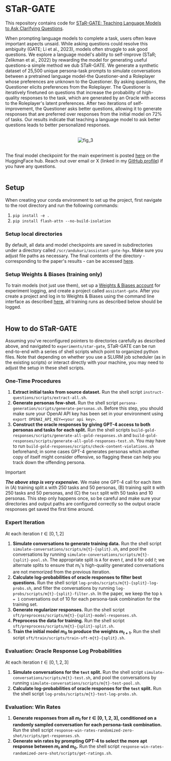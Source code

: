 # STaR-GATE

This repository contains code for [STaR-GATE: Teaching Language Models to Ask Clarifying Questions](https://arxiv.org/abs/2403.19154). 

When prompting language models to complete a task, users often leave important aspects unsaid. While asking questions could resolve this ambiguity (GATE; Li et al., 2023), models often struggle to ask good questions. We explore a language model's ability to self-improve (STaR; Zelikman et al., 2022) by rewarding the model for generating useful questions-a simple method we dub STaR-GATE. We generate a synthetic dataset of 25,500 unique persona-task prompts to simulate conversations between a pretrained language model-the Questioner-and a Roleplayer whose preferences are unknown to the Questioner. By asking questions, the Questioner elicits preferences from the Roleplayer. The Questioner is iteratively finetuned on questions that increase the probability of high-quality responses to the task, which are generated by an Oracle with access to the Roleplayer's latent preferences. After two iterations of self-improvement, the Questioner asks better questions, allowing it to generate responses that are preferred over responses from the initial model on 72% of tasks. Our results indicate that teaching a language model to ask better questions leads to better personalized responses.

<p align="center">
  <br>
  <img src="https://github.com/scandukuri/assistant-gate/assets/87667591/7c2fe82a-04e8-4779-ab8d-c2476724ac69" alt="fig_3">
  <br><br>
</p>

The final model checkpoint for the main experiment is posted [here](https://huggingface.co/scandukuri/mistral-stargate) on the HuggingFace hub. Reach out over email or X (linked in my [GitHub profile](https://github.com/scandukuri)) if you have any questions.
<br><br>

## Setup

When creating your conda environment to set up the project, first navigate to the root directory and run the following commands:
1. ```pip install -e .```
2. ```pip install flash-attn --no-build-isolation```

### Setup local directories

By default, all data and model checkpoints are saved in subdirectories under a directory called `/scr/andukuri/assistant-gate-hgx`. Make sure you adjust file paths as necessary. The final contents of the directory - corresponding to the paper's results - can be accessed [here](https://drive.google.com/file/d/1nt3J2LPANKvGmcKXhvoKgX7e4K_dJT2m/view?usp=sharing).

### Setup Weights & Biases (training only)

To train models (not just use them), set up a [Weights & Biases account](https://wandb.ai/) for experiment logging, and create a project called ```assistant-gate```. After you create a project and log in to Weights & Biases using the command line interface as described [here](https://docs.wandb.ai/ref/cli/wandb-login), all training runs as described below should be logged.
<br><br>
## How to do STaR-GATE

Assuming you've reconfigured pointers to directories carefully as described above, and navigated to ```experiments/star-gate```, STaR-GATE can be run end-to-end with a series of shell scripts which point to organized python files. Note that depending on whether you use a SLURM job scheduler (as in the existing scripts) or interact directly with your machine, you may need to adjust the setup in these shell scripts.

### One-Time Procedures
1. **Extract initial tasks from source dataset.** Run the shell script ```instruct-questions/scripts/extract-all.sh```.
2. **Generate personas few-shot.** Run the shell script ```persona-generation/scripts/generate-personas.sh```. Before this step, you should make sure your OpenAI API key has been set in your environment using ```export OPENAI_API_KEY=<your api key>```.
3. **Construct the oracle responses by giving GPT-4 access to both personas and tasks for each split.** Run the shell scripts ```build-gold-responses/scripts/generate-all-gold-responses.sh``` and ```build-gold-responses/scripts/generate-all-gold-responses-test.sh```. You may have to run ```build-gold-responses/scripts/check-content-violations.sh``` beforehand; in some cases GPT-4 generates personas which another copy of itself might consider offensive, so flagging these can help you track down the offending persona.
> [!IMPORTANT]
> ***The above step is very expensive.*** We make one GPT-4 call for each item in (A) training split ```A``` with 250 tasks and 50 personas, (B) training split ```B``` with 250 tasks and 50 personas, and (C) the ```test``` split with 50 tasks and 10 personas. This step only happens once, so be careful and make sure your directories and output paths are configured correctly so the output oracle responses get saved the first time around.

### Expert Iteration
At each iteration $t \in [0, 1, 2]$
1. **Simulate conversations to generate training data.** Run the shell script ```simulate-conversations/scripts/m{t}-{split}.sh```, and pool the conversations by running ```simulate-conversations/scripts/m{t}-{split}-pool.sh```. The appropriate split is ```A``` for even $t$, and ```B``` for odd $t$; we alternate splits to ensure that $m_t$'s high-quality generated conversations are not memorized from the previous iteration.
2. **Calculate log-probabilities of oracle responses to filter best questions.** Run the shell script ```log-probs/scripts/m{t}-{split}-log-probs.sh```, and filter the conversations by running ```log-probs/scripts/m{t}-{split}-filter.sh```. In the paper, we keep the top ```k = 1``` conversations out of 10 for each persona-task combination for the training set.
3. **Generate regularizer responses.** Run the shell script ```sft/preprocess/scripts/m{t}-{split}-model-responses.sh```.
4. **Preprocess the data for training.** Run the shell script ```sft/preprocess/scripts/m{t}-{split}-split.sh```.
5. **Train the initial model $m_0$ to produce the weights $m_{t + 1}$.** Run the shell script ```sft/train/scripts/train-sft-m{t}-{split}.sh```.

### Evaluation: Oracle Response Log Probabilities
At each iteration $t \in [0, 1, 2, 3]$
1. **Simulate conversations for the ```test``` split.** Run the shell script ```simulate-conversations/scripts/m{t}-test.sh```, and pool the conversations by running ```simulate-conversations/scripts/m{t}-test-pool.sh```.
2. **Calculate log-probabilities of oracle responses for the ```test``` split.** Run the shell script ```log-probs/scripts/m{t}-test-log-probs.sh```.

### Evaluation: Win Rates
1. **Generate responses from all $m_t$ for $t \in [0, 1, 2, 3]$, conditioned on a randomly sampled conversation for each persona-task combination.** Run the shell script ```response-win-rates-randomized-zero-shot/scripts/get-responses.sh```.
2. **Generate win rates by prompting GPT-4 to select the more apt response between $m_t$ and $m_0$.** Run the shell script ```response-win-rates-randomized-zero-shot/scripts/get-ratings.sh```.
